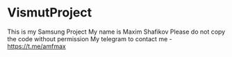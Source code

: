 # VismutProject
This is my Samsung Project
My name is Maxim Shafikov
Please do not copy the code without permission
My telegram to contact me - https://t.me/amfmax

